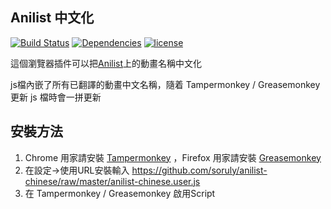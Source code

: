 ## Anilist 中文化

[![Build Status](https://travis-ci.org/soruly/anilist-chinese.svg?branch=master)](https://travis-ci.org/soruly/anilist-chinese)
[![Dependencies](https://david-dm.org/soruly/anilist-chinese/status.svg)](https://david-dm.org/soruly/anilist-chinese)
[![license](https://img.shields.io/github/license/soruly/anilist-chinese.svg)](https://raw.githubusercontent.com/soruly/anilist-chinese/master/LICENSE)

這個瀏覽器插件可以把[Anilist](http://anilist.co)上的動畫名稱中文化

js檔內嵌了所有已翻譯的動畫中文名稱，隨着 Tampermonkey / Greasemonkey 更新 js 檔時會一拼更新

## 安裝方法

1. Chrome 用家請安裝 [Tampermonkey](https://tampermonkey.net/) ，Firefox 用家請安裝 [Greasemonkey](http://www.greasespot.net/)
2. 在設定->使用URL安裝輸入 https://github.com/soruly/anilist-chinese/raw/master/anilist-chinese.user.js
3. 在 Tampermonkey / Greasemonkey 啟用Script

